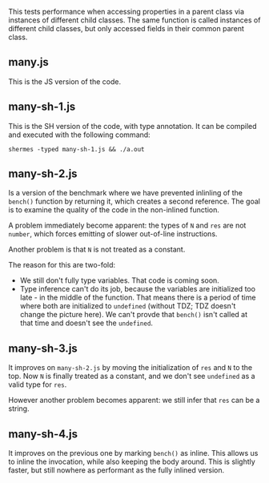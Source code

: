 This tests performance when accessing properties in a parent class via
instances of different child classes. The same function is called instances
of different child classes, but only accessed fields in their common parent
class.

## many.js

This is the JS version of the code.

## many-sh-1.js

This is the SH version of the code, with type annotation. It can be compiled
and executed with the following command:
```
shermes -typed many-sh-1.js && ./a.out
```

## many-sh-2.js

Is a version of the benchmark where we have prevented inlinling of the `bench()`
function by returning it, which creates a second reference. The goal is to
examine the quality of the code in the non-inlined function.

A problem immediately become apparent: the types of `N` and `res` are not
`number`, which forces emitting of slower out-of-line instructions.

Another problem is that `N` is not treated as a constant.


The reason for this are two-fold:
- We still don't fully type variables. That code is coming soon.
- Type inference can't do its job, because the variables are initialized too
late - in the middle of the function. That means there is a period of time
where both are initialized to `undefined` (without TDZ; TDZ doesn't change
the picture here). We can't provde that `bench()` isn't called at that time
and doesn't see the `undefined`.

## many-sh-3.js

It improves on `many-sh-2.js` by moving the initialization of `res` and `N` to
the top. Now `N` is finally treated as a constant, and we don't see `undefined`
as a valid type for `res`.

However another problem becomes apparent: we still infer that `res` can be a
string.

## many-sh-4.js

It improves on the previous one by marking `bench()` as inline. This allows us
to inline the invocation, while also keeping the body around. This is slightly
faster, but still nowhere as performant as the fully inlined version.
